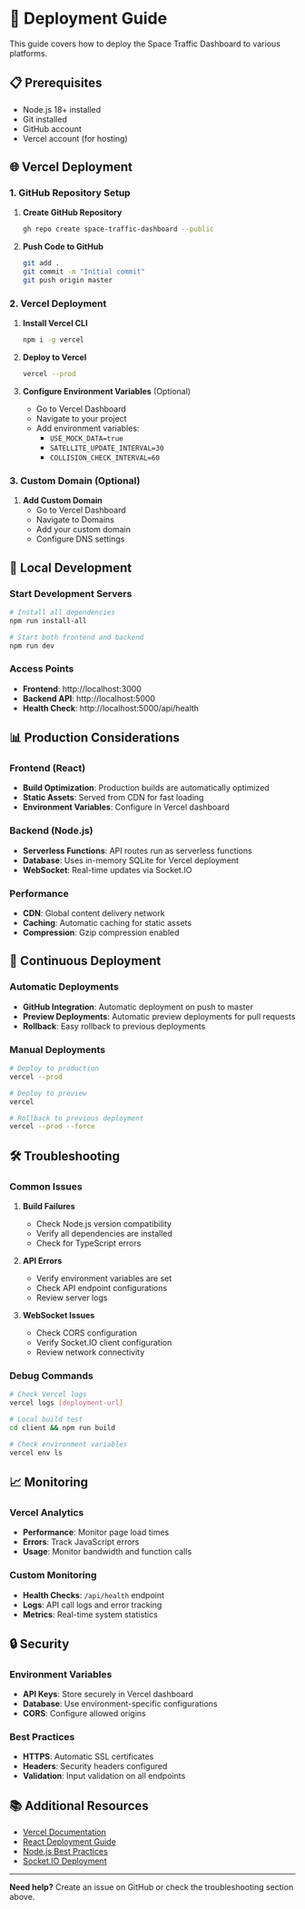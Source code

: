 # 🚀 Deployment Guide

This guide covers how to deploy the Space Traffic Dashboard to various platforms.

## 📋 Prerequisites

- Node.js 18+ installed
- Git installed
- GitHub account
- Vercel account (for hosting)

## 🌐 Vercel Deployment

### 1. GitHub Repository Setup

1. **Create GitHub Repository**
   ```bash
   gh repo create space-traffic-dashboard --public
   ```

2. **Push Code to GitHub**
   ```bash
   git add .
   git commit -m "Initial commit"
   git push origin master
   ```

### 2. Vercel Deployment

1. **Install Vercel CLI**
   ```bash
   npm i -g vercel
   ```

2. **Deploy to Vercel**
   ```bash
   vercel --prod
   ```

3. **Configure Environment Variables** (Optional)
   - Go to Vercel Dashboard
   - Navigate to your project
   - Add environment variables:
     - `USE_MOCK_DATA=true`
     - `SATELLITE_UPDATE_INTERVAL=30`
     - `COLLISION_CHECK_INTERVAL=60`

### 3. Custom Domain (Optional)

1. **Add Custom Domain**
   - Go to Vercel Dashboard
   - Navigate to Domains
   - Add your custom domain
   - Configure DNS settings

## 🔧 Local Development

### Start Development Servers

```bash
# Install all dependencies
npm run install-all

# Start both frontend and backend
npm run dev
```

### Access Points

- **Frontend**: http://localhost:3000
- **Backend API**: http://localhost:5000
- **Health Check**: http://localhost:5000/api/health

## 📊 Production Considerations

### Frontend (React)

- **Build Optimization**: Production builds are automatically optimized
- **Static Assets**: Served from CDN for fast loading
- **Environment Variables**: Configure in Vercel dashboard

### Backend (Node.js)

- **Serverless Functions**: API routes run as serverless functions
- **Database**: Uses in-memory SQLite for Vercel deployment
- **WebSocket**: Real-time updates via Socket.IO

### Performance

- **CDN**: Global content delivery network
- **Caching**: Automatic caching for static assets
- **Compression**: Gzip compression enabled

## 🔄 Continuous Deployment

### Automatic Deployments

- **GitHub Integration**: Automatic deployment on push to master
- **Preview Deployments**: Automatic preview deployments for pull requests
- **Rollback**: Easy rollback to previous deployments

### Manual Deployments

```bash
# Deploy to production
vercel --prod

# Deploy to preview
vercel

# Rollback to previous deployment
vercel --prod --force
```

## 🛠️ Troubleshooting

### Common Issues

1. **Build Failures**
   - Check Node.js version compatibility
   - Verify all dependencies are installed
   - Check for TypeScript errors

2. **API Errors**
   - Verify environment variables are set
   - Check API endpoint configurations
   - Review server logs

3. **WebSocket Issues**
   - Check CORS configuration
   - Verify Socket.IO client configuration
   - Review network connectivity

### Debug Commands

```bash
# Check Vercel logs
vercel logs [deployment-url]

# Local build test
cd client && npm run build

# Check environment variables
vercel env ls
```

## 📈 Monitoring

### Vercel Analytics

- **Performance**: Monitor page load times
- **Errors**: Track JavaScript errors
- **Usage**: Monitor bandwidth and function calls

### Custom Monitoring

- **Health Checks**: `/api/health` endpoint
- **Logs**: API call logs and error tracking
- **Metrics**: Real-time system statistics

## 🔒 Security

### Environment Variables

- **API Keys**: Store securely in Vercel dashboard
- **Database**: Use environment-specific configurations
- **CORS**: Configure allowed origins

### Best Practices

- **HTTPS**: Automatic SSL certificates
- **Headers**: Security headers configured
- **Validation**: Input validation on all endpoints

## 📚 Additional Resources

- [Vercel Documentation](https://vercel.com/docs)
- [React Deployment Guide](https://create-react-app.dev/docs/deployment/)
- [Node.js Best Practices](https://nodejs.org/en/docs/guides/)
- [Socket.IO Deployment](https://socket.io/docs/v4/deployment/)

---

**Need help?** Create an issue on GitHub or check the troubleshooting section above.
